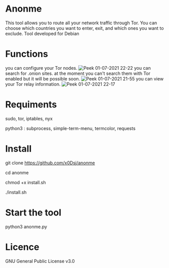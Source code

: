 # Anonme
This tool allows you to route all your network traffic through Tor. You can choose which countries you want to enter, exit, and which ones you want to exclude. Tool developed for Debian

# Functions
you can configure your Tor nodes.
![Peek 01-07-2021 22-22](https://user-images.githubusercontent.com/85474922/124185238-fdb1eb00-daba-11eb-94f1-f1f6575425d6.gif)
you can search for .onion sites. at the moment you can't search them with Tor enabled but it will be possible soon.
![Peek 01-07-2021 21-55](https://user-images.githubusercontent.com/85474922/124182401-15877000-dab7-11eb-8046-a2bd2f8952c1.gif)
you can view your Tor relay information.
![Peek 01-07-2021 22-17](https://user-images.githubusercontent.com/85474922/124184622-24bbed00-daba-11eb-916e-7acc4a3a80a8.gif)

# Requiments
sudo, tor, iptables, nyx

python3 : subprocess, simple-term-menu, termcolor, requests

# Install
git clone https://github.com/x0Dsj/anonme

cd anonme

chmod +x install.sh

./install.sh

# Start the tool 
python3 anonme.py

# Licence 
GNU General Public License v3.0
